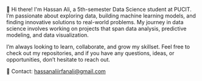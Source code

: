 👋 Hi there! I'm Hassan Ali, a 5th-semester Data Science student at PUCIT. I’m passionate about exploring data, building machine learning models, and finding innovative solutions to real-world problems. My journey in data science involves working on projects that span data analysis, predictive modeling, and data visualization.

I’m always looking to learn, collaborate, and grow my skillset. Feel free to check out my repositories, and if you have any questions, ideas, or opportunities, don’t hesitate to reach out.

📧 Contact: hassanaliirfanali@gmail.com
